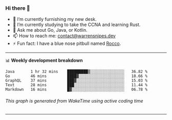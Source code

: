 ### Hi there 👋

- 🔭 I’m currently furnishing my new desk.
- 🌱 I’m currently studying to take the CCNA and learning Rust.
- 💬 Ask me about Go, Java, or Kotlin.
- 📫 How to reach me: contact@warrensnipes.dev
- ⚡ Fun fact: I have a blue nose pitbull named [Rocco](https://i.imgur.com/iLsSCKu.jpg).

-------

📊 **Weekly development breakdown**
<!--START_SECTION:waka-->
```text
Java       1 hr 32 mins    █████████▒░░░░░░░░░░░░░░░   36.82 % 
Go         46 mins         ████▓░░░░░░░░░░░░░░░░░░░░   18.66 % 
GraphQL    37 mins         ███▓░░░░░░░░░░░░░░░░░░░░░   15.03 % 
Text       28 mins         ███░░░░░░░░░░░░░░░░░░░░░░   11.44 % 
Markdown   16 mins         █▓░░░░░░░░░░░░░░░░░░░░░░░   06.78 % 
```
<!--END_SECTION:waka-->
###### *This graph is generated from WakeTime using active coding time*
-------
